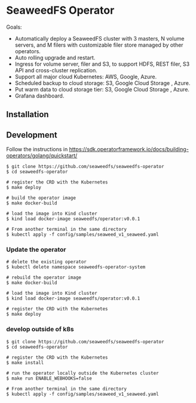 # SeaweedFS Operator

Goals: 
* Automatically deploy a SeaweedFS cluster with 3 masters, N volume servers, and M filers with customizable filer store managed by other operators.
* Auto rolling upgrade and restart.
* Ingress for volume server, filer and S3, to support HDFS, REST filer, S3 API and cross-cluster replication.
* Support all major cloud Kubernetes: AWS, Google, Azure.
* Scheduled backup to cloud storage: S3, Google Cloud Storage , Azure.
* Put warm data to cloud storage tier: S3, Google Cloud Storage , Azure.
* Grafana dashboard.

## Installation

## Development

Follow the instructions in https://sdk.operatorframework.io/docs/building-operators/golang/quickstart/

```
$ git clone https://github.com/seaweedfs/seaweedfs-operator
$ cd seaweedfs-operator

# register the CRD with the Kubernetes
$ make deploy

# build the operator image
$ make docker-build

# load the image into Kind cluster
$ kind load docker-image seaweedfs/operator:v0.0.1

# From another terminal in the same directory
$ kubectl apply -f config/samples/seaweed_v1_seaweed.yaml

```

### Update the operator
```
# delete the existing operator
$ kubectl delete namespace seaweedfs-operator-system

# rebuild the operator image
$ make docker-build

# load the image into Kind cluster
$ kind load docker-image seaweedfs/operator:v0.0.1

# register the CRD with the Kubernetes
$ make deploy

```

### develop outside of k8s

```
$ git clone https://github.com/seaweedfs/seaweedfs-operator
$ cd seaweedfs-operator

# register the CRD with the Kubernetes
$ make install

# run the operator locally outside the Kubernetes cluster
$ make run ENABLE_WEBHOOKS=false 

# From another terminal in the same directory
$ kubectl apply -f config/samples/seaweed_v1_seaweed.yaml
```